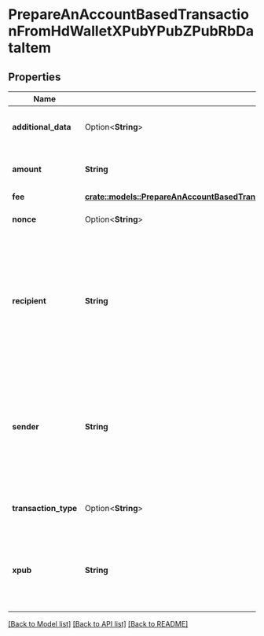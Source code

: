 # PrepareAnAccountBasedTransactionFromHdWalletXPubYPubZPubRbDataItem

## Properties

Name | Type | Description | Notes
------------ | ------------- | ------------- | -------------
**additional_data** | Option<**String**> | Representation of the additional data. | [optional]
**amount** | **String** | Representation of the amount of the transaction | 
**fee** | [**crate::models::PrepareAnAccountBasedTransactionFromHdWalletXPubYPubZPubRbDataItemFee**](PrepareAnAccount_BasedTransactionFromHDWalletXPubYPubZPubRB_data_item_fee.md) |  | 
**nonce** | Option<**String**> | Representation of the nonce value | [optional]
**recipient** | **String** | Represents a list of recipient addresses with the respective amounts. In account-based protocols like Ethereum there is only one address in this list. | 
**sender** | **String** | Represents a  sender address with the respective amount. In account-based protocols like Ethereum there is only one address in this list. | 
**transaction_type** | Option<**String**> | Representation of the transaction type | [optional]
**xpub** | **String** | Defines the account extended publicly known key which is used to derive all child public keys. | 

[[Back to Model list]](../README.md#documentation-for-models) [[Back to API list]](../README.md#documentation-for-api-endpoints) [[Back to README]](../README.md)


